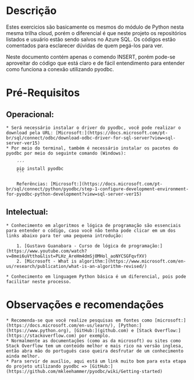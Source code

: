 # Descrição

Estes exercicios são basicamente os mesmos do módulo de Python nesta mesma trilha cloud, porém o diferencial é que neste projeto os repositórios listados e usuário estão sendo salvos no Azure SQL.
Os códigos estão comentados para esclarecer dúvidas de quem pegá-los para ver.

Neste documento contém apenas o comendo INSERT, porém pode-se aproveitar do código que está claro e de fácil entendimento para entender como funciona a conexão utilizando pyodbc.

# Pré-Requisitos

## Operacional:

    * Será necessário instalar o driver do pyodbc, você pode realizar o download pela URL: [Microsoft:](https://docs.microsoft.com/pt-br/sql/connect/odbc/download-odbc-driver-for-sql-server?view=sql-server-ver15)
    * Por meio do terminal, também é necessário instalar os pacotes do pyodbc por meio do seguinte comando (Windows): 
      
        ´´´      
        pip install pyodbc
        ´´´

        Referências: [Microsoft:](https://docs.microsoft.com/pt-br/sql/connect/python/pyodbc/step-1-configure-development-environment-for-pyodbc-python-development?view=sql-server-ver15)



## Intelectual: 

    * Conhecimento em algoritmos e lógica de programação são essenciais para entender o código, caso você não tenha pode clicar em um dos links abaixo para ter uma pequena introdução:

        1. [Gustavo Guanabara - Curso de lógica de programação:](https://www.youtube.com/watch?v=8mei6uVttho&list=PLHz_AreHm4dmSj0MHol_aoNYCSGFqvfXV)        
        2. [Microsoft - What is algorithm:](https://www.microsoft.com/en-us/research/publication/what-is-an-algorithm-revised/)

    * Conhecimento em linguagem Python básica é um diferencial, pois pode facilitar neste processo. 
       

# Observações e recomendações

    * Recomenda-se que você realize pesquisas em fontes como [microsoft:](https://docs.microsoft.com/en-us/learn/), [Python:](https://www.python.org), [GitHub:](github.com) e [Stack Overflow:](https://stackoverflow.com) por exemplo.
    * Normalmente as documentações (como as da microsoft) ou sites como Stack Overflow tem um conteúdo melhor e mais rico na versão inglesa, então abra mão do português caso queira desfrutar de um conhecimento ainda melhor.
    * Para servir de auxílio, aqui está um link muito bom para esta etapa do projeto utilizando pyodbc => [GitHub:](https://github.com/mkleehammer/pyodbc/wiki/Getting-started)

